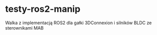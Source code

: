 # testy-ros2-manip
Walka z implementacją ROS2 dla gałki 3DConnexion i silników BLDC ze sterownikami MAB
